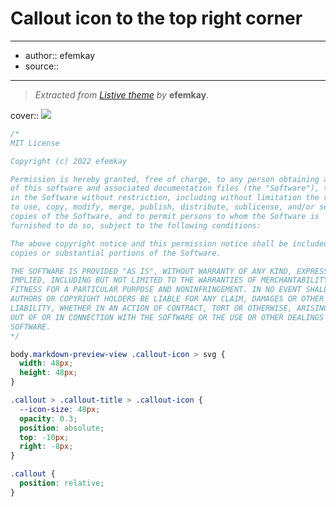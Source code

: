 

# Callout icon to the top right corner

---

- author:: efemkay
- source::

---

> _Extracted from [Listive theme](https://github.com/efemkay/obsidian-listive-theme) by_ **efemkay**.

cover:: ![](https://i.imgur.com/Ew0oJi0.png)

```css
/*
MIT License

Copyright (c) 2022 efemkay

Permission is hereby granted, free of charge, to any person obtaining a copy
of this software and associated documentation files (the "Software"), to deal
in the Software without restriction, including without limitation the rights
to use, copy, modify, merge, publish, distribute, sublicense, and/or sell
copies of the Software, and to permit persons to whom the Software is
furnished to do so, subject to the following conditions:

The above copyright notice and this permission notice shall be included in all
copies or substantial portions of the Software.

THE SOFTWARE IS PROVIDED "AS IS", WITHOUT WARRANTY OF ANY KIND, EXPRESS OR
IMPLIED, INCLUDING BUT NOT LIMITED TO THE WARRANTIES OF MERCHANTABILITY,
FITNESS FOR A PARTICULAR PURPOSE AND NONINFRINGEMENT. IN NO EVENT SHALL THE
AUTHORS OR COPYRIGHT HOLDERS BE LIABLE FOR ANY CLAIM, DAMAGES OR OTHER
LIABILITY, WHETHER IN AN ACTION OF CONTRACT, TORT OR OTHERWISE, ARISING FROM,
OUT OF OR IN CONNECTION WITH THE SOFTWARE OR THE USE OR OTHER DEALINGS IN THE
SOFTWARE.
*/

body.markdown-preview-view .callout-icon > svg {
  width: 48px;
  height: 48px;
}

.callout > .callout-title > .callout-icon {
  --icon-size: 48px;
  opacity: 0.3;
  position: absolute;
  top: -10px;
  right: -8px;
}

.callout {
  position: relative;
}
```
